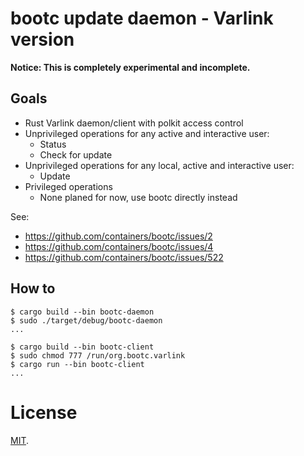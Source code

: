# bootc update daemon - Varlink version

**Notice: This is completely experimental and incomplete.**

## Goals

- Rust Varlink daemon/client with polkit access control
- Unprivileged operations for any active and interactive user:
    - Status
    - Check for update
- Unprivileged operations for any local, active and interactive user:
    - Update
- Privileged operations
    - None planed for now, use bootc directly instead

See:
- https://github.com/containers/bootc/issues/2
- https://github.com/containers/bootc/issues/4
- https://github.com/containers/bootc/issues/522

## How to

```
$ cargo build --bin bootc-daemon
$ sudo ./target/debug/bootc-daemon
...
```

```
$ cargo build --bin bootc-client
$ sudo chmod 777 /run/org.bootc.varlink
$ cargo run --bin bootc-client
...
```

# License

[MIT](LICENSES/MIT).
